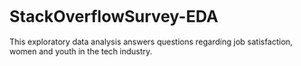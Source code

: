 # StackOverflowSurvey-EDA
This exploratory data analysis answers questions regarding job satisfaction, women and youth in the tech industry.
